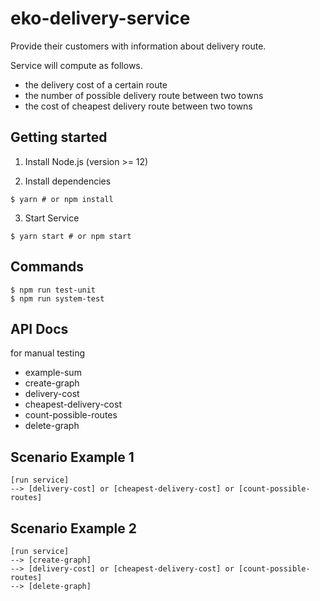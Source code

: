 # eko-delivery-service

Provide their customers with information about delivery route.

Service will compute as follows.

- the delivery cost of a certain route
- the number of possible delivery route between two towns
- the cost of cheapest delivery route between two towns

## Getting started

1. Install Node.js (version >= 12)

2. Install dependencies

```
$ yarn # or npm install
```

3. Start Service

```
$ yarn start # or npm start
```

## Commands

```
$ npm run test-unit
$ npm run system-test
```

## API Docs

for manual testing

- example-sum
- create-graph
- delivery-cost
- cheapest-delivery-cost
- count-possible-routes
- delete-graph

## Scenario Example 1

```
[run service]
--> [delivery-cost] or [cheapest-delivery-cost] or [count-possible-routes]
```

## Scenario Example 2

```
[run service]
--> [create-graph]
--> [delivery-cost] or [cheapest-delivery-cost] or [count-possible-routes]
--> [delete-graph]
```
